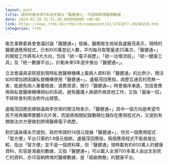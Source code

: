 ```yaml
---
layout: post
title: 政府計劃未來5年逐步推出「醫健通+」　可容納跨境醫療數據
date: 2024-02-20 15:51:20.000000000 +08:00
link: https://news.rthk.hk/rthk/ch/component/k2/1741077-20240220.htm
categories: rthk
---
```


衞生事務委員會會議討論「醫健通+」發展。醫務衞生局局長盧寵茂表示，現時的醫健通應用程式，已有600萬登記人數，平均每月取覽量達25萬次，「醫健通+」的開發工作將有4大方向，包括「統一電子病歷」、「統一治理流程」、「統一健康工具」及「統一數據平台」，計劃未來5年逐步推出「醫健通+」。

立法會議員梁熙提到現時私營醫療機構上載病人資料到「醫健通」的比例少，關注如何增加誘因讓私營機構使用「醫健通+」。盧寵茂回應指，病歷互通百利而無一害，能避免病人重覆檢查、浪費資源，推行「醫健通+」時會循序漸進，包括會應用與私營醫療機構相似的系統，避免醫護人員額外做其他工作，又指「最後一招」不排除會利用法例作出規管。

盧寵茂回應民建聯議員李世榮的關注時表示，「醫健通+」其中一個方向是希望市民不用再攜帶實體X光片等，而是將相關紀錄數碼化儲存在應用程式內，又提到有關做法亦方便做到跨境醫療電子病歷。

對於議員楊永杰提到，政府申請約14億元發展「醫健通+」，但另一個應用程式「智方便」平台只需約1.9億元撥款。盧寵茂回應指，兩個應用程式不能直接比較，指出「智方便」並不是一個資料庫，但「醫健通」現時載有約600萬人的健康資料，形容是海量的數據，又指「醫健通+」可以載入全港700多萬人由出生到死亡的資料，亦可容納跨境的醫療數據，是「超級無敵」的健康平台。
